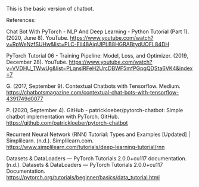 This is the basic version of chatbot.

References:

Chat Bot With PyTorch - NLP And Deep Learning - Python Tutorial (Part 1). (2020, June 8). YouTube. https://www.youtube.com/watch?v=RpWeNzfSUHw&list=PLC-Eil48AiqUlPLB8HGRABtydUOFL84DH 

PyTorch Tutorial 06 - Training Pipeline: Model, Loss, and Optimizer. (2019, December 28). YouTube. https://www.youtube.com/watch?v=VVDHU_TWwUg&list=PLqnslRFeH2UrcDBWF5mfPGpqQDSta6VK4&index=7 

G. (2017, September 9). Contextual Chatbots with Tensorflow. Medium. https://chatbotsmagazine.com/contextual-chat-bots-with-tensorflow-4391749d0077

P. (2020, September 4). GitHub - patrickloeber/pytorch-chatbot: Simple chatbot implementation with PyTorch. GitHub. https://github.com/patrickloeber/pytorch-chatbot

Recurrent Neural Network (RNN) Tutorial: Types and Examples [Updated] | Simplilearn. (n.d.). Simplilearn.com. https://www.simplilearn.com/tutorials/deep-learning-tutorial/rnn

Datasets & DataLoaders — PyTorch Tutorials 2.0.0+cu117 documentation. (n.d.). Datasets & DataLoaders — PyTorch Tutorials 2.0.0+cu117 Documentation. https://pytorch.org/tutorials/beginner/basics/data_tutorial.html
